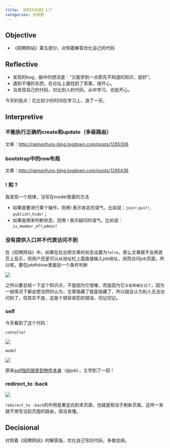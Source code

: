 ```yaml
---
title: 【ORID总结】1/7
categories: 全栈营
---
```


## Objective

- 《招聘网站》第五部分，对照着解答优化自己的代码

## Reflective

- 发现的bug，脑中的想法是：“又能学到一点原先不知道的知识，挺好”。
- 遇到不懂的东西，在论坛上面找到了答案，很开心。
- 当发现自己的代码，对比别人的代码，从中学习，也挺开心。

今天的低点：花比较少的时间在学习上，浪了一天。

## Interpretive

### 不能执行正确的create和update（多级路由）

文章：http://raimonfuns-blog.logdown.com/posts/1285306

### bootstrap中的row布局

文章：http://raimonfuns-blog.logdown.com/posts/1285436

### ! 和 ?

我发现一个规律，当写在model里面的方法

- 如果是要进行某个操作，则用`!`表示肯定的语气，比如说：`join!`,`quit!`, `publish!`,`hide!`；
- 如果是用来判断状态，则用`？`表示疑问的语气，比如说：`is_member_of?`,`admin?`

### 没有提供入口并不代表访问不到

在《招聘网站》中，如果在后台把文章的状态设置为`false`，那么文章就不会再首页上显示，但用户还是可以从地址栏上面直接输入job地址，进而访问job页面，所以呢，要在job#show里面加一个条件判断

![][image-1]

之所以要总结一下这个知识点，不是因为它很难，而是因为它`太容易被忘记了`，因为一般情况下都会想当然的认为，文章隐藏了就是隐藏了，所以就会认为别人无法访问到了，但其实不是，这是个很容易犯的错误，切记切记。

### self 

今天看到了这个代码：

`contoller`

![][image-2]

`model`

![][image-3]

原来[self指的就是到物件本身][1]（@job），又学到了一招！

### redirect\_to :back

![][image-4]

`redirect_to :back`的作用是重定向到本页面，也就是相当于刷新页面，这样一来就不用写当前页面的路由，简洁易懂。

## Decisional

对照着《招聘网站》的解答版，优化自己写的代码，多做总结。

[1]:	https://rocodev.gitbooks.io/rails-102/content/chapter3-ruby/self.html

[image-1]:	http://oggx6lf7f.bkt.clouddn.com/qbdpb.png
[image-2]:	http://oggx6lf7f.bkt.clouddn.com/fn8pn.png
[image-3]:	http://oggx6lf7f.bkt.clouddn.com/ejfqd.png
[image-4]:	http://oggx6lf7f.bkt.clouddn.com/3lici.png
